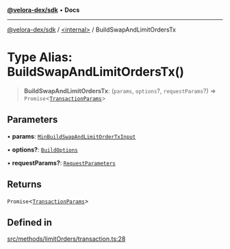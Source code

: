 [**@velora-dex/sdk**](../../README.md) • **Docs**

***

[@velora-dex/sdk](../../globals.md) / [\<internal\>](../README.md) / BuildSwapAndLimitOrdersTx

# Type Alias: BuildSwapAndLimitOrdersTx()

> **BuildSwapAndLimitOrdersTx**: (`params`, `options`?, `requestParams`?) => `Promise`\<[`TransactionParams`](../../interfaces/TransactionParams.md)\>

## Parameters

• **params**: [`MinBuildSwapAndLimitOrderTxInput`](MinBuildSwapAndLimitOrderTxInput.md)

• **options?**: [`BuildOptions`](../../type-aliases/BuildOptions.md)

• **requestParams?**: [`RequestParameters`](RequestParameters.md)

## Returns

`Promise`\<[`TransactionParams`](../../interfaces/TransactionParams.md)\>

## Defined in

[src/methods/limitOrders/transaction.ts:28](https://github.com/VeloraDEX/sdk/blob/master/src/methods/limitOrders/transaction.ts#L28)
